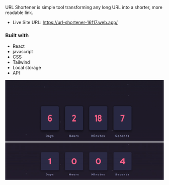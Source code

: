 URL Shortener is simple tool transforming any long URL into a shorter, more readable link.

- Live Site URL: https://url-shortener-16f17.web.app/

### Built with
- React
- javascript
- CSS
- Tailwind 
- Local storage
- API


![](./flip.gif)
![](./pulse.gif)

